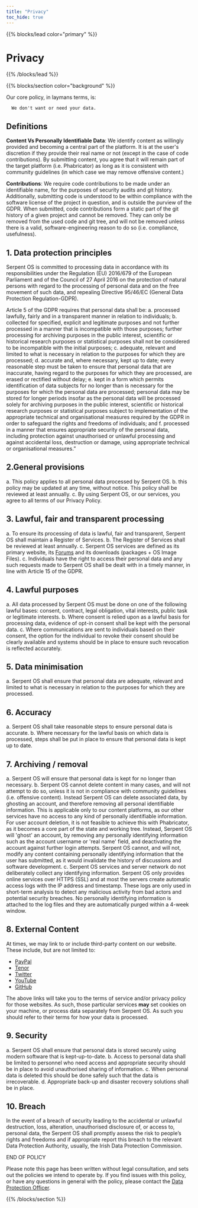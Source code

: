 ```yaml
---
title: "Privacy"
toc_hide: true
---
```


{{% blocks/lead color="primary" %}}
# Privacy

{{% /blocks/lead %}}

{{% blocks/section color="background" %}}

  Our core policy, in laymans terms, is:

      We don't want or need your data.

  ## Definitions

  **Content Vs Personally Identifiable Data**: We identify content as willingly provided and becoming a central part of the platform. It is at the user's discretion if they provide their real name or not (except in the case of code contributions). By submitting content, you agree that it will remain part of the target platform (i.e. Phabricator) as long as it is consistent with community guidelines (in which case we may remove offensive content.)

  **Contributions**: We require code contributions to be made under an identifiable name, for the purposes of security audits and git history. Additionally, submitting code is understood to be within compliance with the software license of the project in question, and is outside the purview of the GDPR. When submitted, code contributions form a static part of the git history of a given project and cannot be removed. They can only be removed from the used code and git tree, and will not be removed unless there is a valid, software-engineering reason to do so (i.e. compliance, usefulness).

  ## 1. Data protection principles
  Serpent OS  is committed to processing data in accordance with its responsibilities under the Regulation (EU) 2016/679 of the European Parliament and of the Council of 27 April 2016 on the protection of natural persons with regard to the processing of personal data and on the free movement of such data, and repealing Directive 95/46/EC (General Data Protection Regulation-GDPR).

  Article 5 of the GDPR requires that personal data shall be:
  a. processed lawfully, fairly and in a transparent manner in relation to individuals;
  b. collected for specified, explicit and legitimate purposes and not further processed in a manner that is incompatible with those purposes; further processing for archiving purposes in the public interest, scientific or historical research purposes or statistical purposes shall not be considered to be incompatible with the initial purposes;
  c. adequate, relevant and limited to what is necessary in relation to the purposes for which they are processed;
  d. accurate and, where necessary, kept up to date; every reasonable step must be taken to ensure that personal data that are inaccurate, having regard to the purposes for which they are processed, are erased or rectified without delay;
  e. kept in a form which permits identification of data subjects for no longer than is necessary for the purposes for which the personal data are processed; personal data may be stored for longer periods insofar as the personal data will be processed solely for archiving purposes in the public interest, scientific or historical research purposes or statistical purposes subject to implementation of the appropriate technical and organisational measures required by the GDPR in order to safeguard the rights and freedoms of individuals; and
  f. processed in a manner that ensures appropriate security of the personal data, including protection against unauthorised or unlawful processing and against accidental loss, destruction or damage, using appropriate technical or organisational measures.”

  ## 2.General provisions

  a. This policy applies to all personal data processed by Serpent OS.
  b. this policy may be updated at any time, without notice. This policy shall be reviewed at least annually.
  c. By using Serpent OS, or our services, you agree to all terms of our Privacy Policy.

  ## 3. Lawful, fair and transparent processing

  a. To ensure its processing of data is lawful, fair and transparent, Serpent OS shall maintain a Register of Services.
  b. The Register of Services shall be reviewed at least annually.
  c. Serpent OS services are defined as its primary website, its [Forums](https://forums.serpentos.com)
  and its downloads (packages + OS Image Files).
  c. Individuals have the right to access their personal data and any such requests made to Serpent OS shall be dealt with in a timely manner, in line with Article 15 of the GDPR.

  ## 4. Lawful purposes

  a. All data processed by Serpent OS must be done on one of the following lawful bases: consent, contract, legal obligation, vital interests, public task or legitimate interests.
  b. Where consent is relied upon as a lawful basis for processing data, evidence of opt-in  consent shall be kept with the personal data.
  c. Where communications are sent to individuals based on their consent, the option for the individual to revoke their consent should be clearly available and systems should be in place to ensure such revocation is reflected accurately.

  ## 5. Data minimisation

  a. Serpent OS shall ensure that personal data are adequate, relevant and limited to what is necessary in relation to the purposes for which they are processed.

  ## 6. Accuracy

  a. Serpent OS shall take reasonable steps to ensure personal data is accurate.
  b. Where necessary for the lawful basis on which data is processed, steps shall be put in place to ensure that personal data is kept up to date.

  ## 7. Archiving / removal

  a. Serpent OS will ensure that personal data is kept for no longer than necessary.
  b. Serpent OS cannot delete content in many cases, and will not attempt to do so, unless it is not in compliance with community guidelines (i.e. offensive content). Instead Serpent OS can delete associated data, by ghosting an account, and therefore removing all personal identifiable information. This is applicable only to our content platforms, as our other services have no access to any kind of personally identifiable information.
  For user account deletion, it is not feasible to achieve this with Phabricator, as it becomes a core part of the state and working tree. Instead, Serpent OS will 'ghost' an account, by removing any personally identifying information such as the account username or 'real name' field, and deactivating the account against further login attempts.
  Serpent OS cannot, and will not, modify any content containing personally identifying information that the user has submitted, as it would invalidate the history of discussions and software development.
  c. Serpent OS services and server network do not deliberately collect any identifying information. Serpent OS only provides online services over HTTPS (SSL) and at most the servers create automatic access logs with the IP address and timestamp. These logs are only used in short-term analysis to detect any malicious activity from bad actors and potential security breaches. No personally identifying information is attached to the log files and they are automatically purged within a 4-week window.

  ## 8. External Content
  At times, we may link to or include third-party content on our website. These include, but are not limited to:

  - [PayPal](https://www.paypal.com/uk/webapps/mpp/ua/privacy-full)
  - [Tenor](https://tenor.com/legal-terms)
  - [Twitter](https://twitter.com/en/privacy)
  - [YouTube](https://policies.google.com/privacy?hl=en-US)
  - [GitHub](https://docs.github.com/en/site-policy/privacy-policies/github-privacy-statement)

  The above links will take you to the terms of service and/or privacy policy for those websites. As such, those particular services **may** set cookies on your machine, or process data separately from Serpent OS. As such you should refer to their terms for how your data is processed.

  ## 9. Security

  a. Serpent OS shall ensure that personal data is stored securely using modern software that is kept-up-to-date.
  b. Access to personal data shall be limited to personnel who need access and appropriate security should be in place to avoid unauthorised sharing of information.
  c. When personal data is deleted this should be done safely such that the data is irrecoverable.
  d. Appropriate back-up and disaster recovery solutions shall be in place.

  ## 10. Breach
  In the event of a breach of security leading to the accidental or unlawful destruction, loss, alteration, unauthorised disclosure of, or access to, personal data, the Serpent OS shall promptly assess the risk to people’s rights and freedoms and if appropriate report this breach to the relevant Data Protection Authority, usually, the Irish Data Protection Commission.

  END OF POLICY

  Please note this page has been written without legal consultation, and sets out the policies we intend to operate by. If you find issues with this policy, or have any questions in general with the policy, please contact the [Data Protection Officer](mailto:ikey@serpentos.com).

{{% /blocks/section %}}
